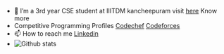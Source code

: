 
- 🌱 I’m a  3rd year CSE student at IIITDM kancheepuram visit [here](https://haldhardwivedi.github.io/) Know more
- Competitive Programming Profiles   [Codechef](https://www.codechef.com/users/haldhardwivedi) [Codeforces](https://codeforces.com/profile/haldhardwivedi)
- 📫 How to reach me   [Linkedin](https://www.linkedin.com/in/haldhardwivedi)
- ![Github stats](https://github-readme-stats.vercel.app/api?username=Haldhardwivedi)
